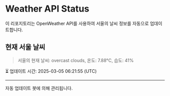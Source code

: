 
# Weather API Status

이 리포지토리는 OpenWeather API를 사용하여 서울의 날씨 정보를 자동으로 업데이트합니다.

## 현재 서울 날씨
> 서울의 현재 날씨: overcast clouds, 온도: 7.88°C, 습도: 41%

⏳ 업데이트 시간: 2025-03-05 06:21:55 (UTC)

---
자동 업데이트 봇에 의해 관리됩니다.
